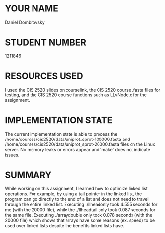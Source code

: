 # YOUR NAME
Daniel Dombrovsky 

# STUDENT NUMBER
1211846

# RESOURCES USED
I used the CIS 2520 slides on courselink, the CIS 2520 course .fasta files for testing, and the CIS 2520 course functions such as LLvNode.c for the assignment.

# IMPLEMENTATION STATE
The current implementation state is able to process the /home/courses/cis2520/data/uniprot_sprot-100000.fasta and /home/courses/cis2520/data/uniprot_sprot-20000.fasta files on the Linux server. No memory leaks or errors appear and 'make' does not indicate issues.

# SUMMARY
While working on this assignment, I learned how to optimize linked list operations. For example, by using a tail pointer in the linked list, the program can go directly to the end of a list and does not need to travel through the entire linked list. Executing ./llheadonly took 4.555 seconds for me (with the 20000 file), while the ./llheadtail only took 0.087 seconds for the same file. Executing ./arraydouble only took 0.078 seconds (with the 20000 file) which shows that arrays have some reasons (ex. speed) to be used over linked lists despite the benefits linked lists have.